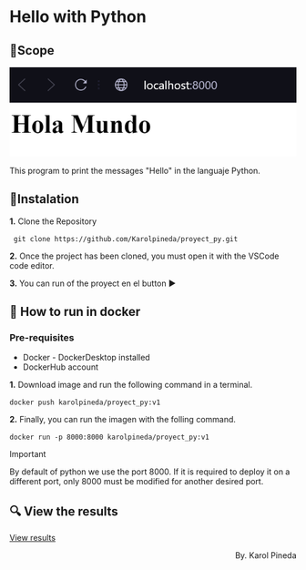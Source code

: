 # Hello with Python
## 🥇Scope
<p align="center">
    <img src="./materials/results.png" alt="Hello from javascript">
</p>
This program to print the messages "Hello" in the languaje Python.

## 📑Instalation
**1.** Clone the Repository
   ```
    git clone https://github.com/Karolpineda/proyect_py.git
   ```

**2.** Once the project has been cloned, you must open it with the VSCode code editor.

**3.** You can run of the proyect en el button ▶️

## 🐳 How to run in docker

### Pre-requisites
* Docker - DockerDesktop installed
* DockerHub account

**1.** Download image and run the following command in a terminal.
   ```
docker push karolpineda/proyect_py:v1
   ```
**2.**  Finally, you can run the imagen with the folling command.
   ```
docker run -p 8000:8000 karolpineda/proyect_py:v1

   ```

> [!IMPORTANT]
> By default of python we use the port 8000. If it is required to deploy it on a different port, only 8000 must be modified for another desired port.

## 🔍 View the results
[View results](#scope)

<p align="right">
By. Karol Pineda
</p>